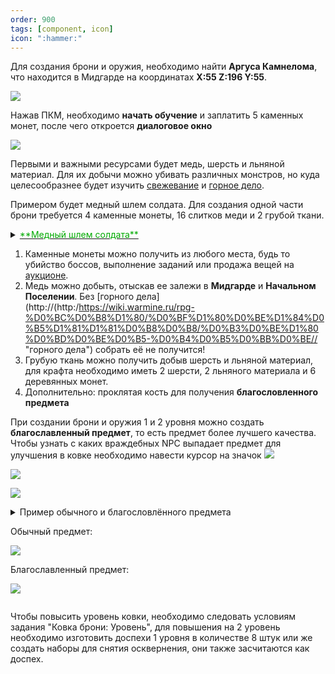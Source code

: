 ```yaml
---
order: 900
tags: [component, icon]
icon: ":hammer:"
---
```


Для создания брони и оружия, необходимо найти **Aргуса Камнелома**, что находится в Мидгарде на координатах **X:55 Z:196 Y:55**.

![](https://i.imgur.com/OIROuI9.png)

Нажав ПКМ, необходимо **начать обучение** и заплатить 5 каменных монет, после чего откроется **диалоговое окно**

![](https://i.imgur.com/rQhcx8m.png)

Первыми и важными ресурсами будет медь, шерсть и льняной материал. Для их добычи можно убивать различных монстров, но куда целесообразнее будет изучить [свежевание](http://https://wiki.warmine.ru/rpg-%D0%BC%D0%B8%D1%80/%D0%BF%D1%80%D0%BE%D1%84%D0%B5%D1%81%D1%81%D0%B8%D0%B8/%D1%81%D0%B2%D0%B5%D0%B6%D0%B5%D0%B2%D0%B0%D0%BD%D0%B8%D0%B5/ "свеживание") и [горное дело](http:/https://wiki.warmine.ru/rpg-%D0%BC%D0%B8%D1%80/%D0%BF%D1%80%D0%BE%D1%84%D0%B5%D1%81%D1%81%D0%B8%D0%B8/%D0%B3%D0%BE%D1%80%D0%BD%D0%BE%D0%B5-%D0%B4%D0%B5%D0%BB%D0%BE// "горное дело").

Примером будет медный шлем солдата. Для создания одной части брони 
требуется 4 каменные монеты, 16 слитков меди и 2 грубой ткани.

<details>
<summary><u><span style="color:rgb(0, 170, 0)">**Медный шлем солдата**</span></u></summary>
![](https://i.imgur.com/O7Owxm5.png)
</details>

1. Каменные монеты можно получить из любого места, будь то убийство боссов, выполнение заданий или продажа вещей на [аукционе](http://https://wiki.warmine.ru/rpg-%D0%BC%D0%B8%D1%80/%D1%80%D1%83%D0%BA%D0%BE%D0%B2%D0%BE%D0%B4%D1%81%D1%82%D0%B2%D0%B0/a%D1%83%D0%BA%D1%86%D0%B8%D0%BE%D0%BD-%D1%82%D0%BE%D1%80%D0%B3%D0%BE%D0%B2%D0%BB%D1%8F/ "аукционе").
2. Медь можно добыть, отыскав ее залежи в **Мидгарде** и **Начальном Поселении**. Без [горного дела](http://(http:/https://wiki.warmine.ru/rpg-%D0%BC%D0%B8%D1%80/%D0%BF%D1%80%D0%BE%D1%84%D0%B5%D1%81%D1%81%D0%B8%D0%B8/%D0%B3%D0%BE%D1%80%D0%BD%D0%BE%D0%B5-%D0%B4%D0%B5%D0%BB%D0%BE// "горного дела") собрать её не получится!
3. Грубую ткань можно получить добыв шерсть и льняной материал, для крафта необходимо иметь 2 шерсти, 2 льняного материала и 6 деревянных монет.
4. Дополнительно: проклятая кость для получения **благословленного предмета**

При создании брони и оружия 1 и 2 уровня можно создать **благославленный предмет**, то есть предмет более лучшего качества.
Чтобы узнать с каких враждебных NPC выпадает предмет для улучшения в ковке необходимо навести курсор на значок  ![](https://i.imgur.com/q1gyTMT.png)

![](https://i.imgur.com/vhULfr1.png)

![](https://i.imgur.com/SUTUcW2.png)

<details>
<summary>Пример обычного и благословлённого предмета

Обычный предмет:

![](https://i.imgur.com/vTdc6QK.png)

Благославленный предмет:

![](https://i.imgur.com/aMTxmWs.png)
</summary>
</details>

Чтобы повысить уровень ковки, необходимо следовать условиям задания "Ковка брони: Уровень", для повышения на 2 уровень необходимо изготовить доспехи 1 уровня в количестве 8 штук или же создать наборы для снятия осквернения, они также засчитаются как доспех.

